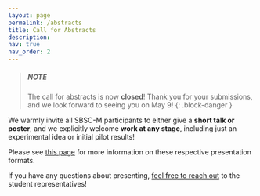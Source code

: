 ```yaml
---
layout: page
permalink: /abstracts
title: Call for Abstracts
description: 
nav: true
nav_order: 2
---
```


> ##### NOTE
>
> The call for abstracts is now <b>closed</b>! Thank you for your submissions, and we look forward to seeing you on May 9!
{: .block-danger }

We warmly invite all SBSC-M participants to either give a <b>short talk or poster</b>, and we explicitly welcome <b>work at any stage</b>, including just an experimental idea or initial pilot results!

Please see <a href="https://bayareadevosymposium.github.io/bayareadevosymposium/schedule" target="_blank">this page</a> for more information on these respective presentation formats.

If you have any questions about presenting, <a href="https://bayareadevosymposium.github.io/bayareadevosymposium/contact" target="_blank">feel free to reach out</a> to the student representatives!